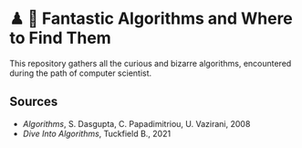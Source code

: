 # ♟ 🧮 Fantastic Algorithms and Where to Find Them

This repository gathers all the curious and bizarre algorithms, encountered during the path of computer scientist.

## Sources

- _Algorithms_, S. Dasgupta, C. Papadimitriou, U. Vazirani, 2008
- _Dive Into Algorithms_, Tuckfield B., 2021

